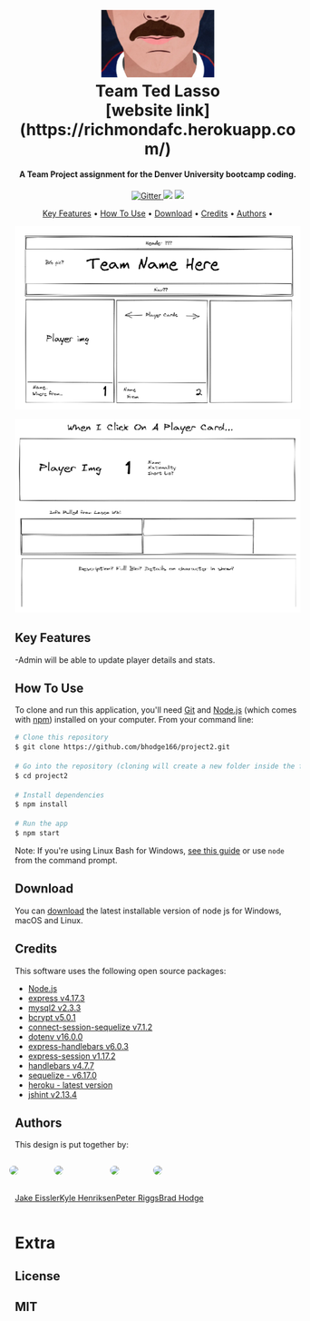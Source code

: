 <html>
<body style= "backgrond-color: red;">

<h1 align="center">
  <br>
  <a href=""><img src="./public/images/readmeimage.png" alt="tedlasso" width="200"></a>
  <br>
  Team Ted Lasso
  <br>
  [website link](https://richmondafc.herokuapp.com/)
</h1>

<h4 align="center">A Team Project assignment for the Denver University bootcamp coding.</h4>

<p align="center">
  <a href="https://badge.fury.io/js/electron-markdownify">
    <img src="https://badge.fury.io/js/electron-markdownify.svg"
         alt="Gitter">
  </a>
  <a href="https://gitter.im/amitmerchant1990/electron-markdownify"><img src="https://badges.gitter.im/amitmerchant1990/electron-markdownify.svg"></a>
  <a href="https://saythanks.io/to/khenriksenbootcamp@gmail.com">
      <img src="https://img.shields.io/badge/SayThanks.io-%E2%98%BC-1EAEDB.svg">
  </a>
</p>

<p align="center">
  <a href="#key-features">Key Features</a> •
  <a href="#how-to-use">How To Use</a> •
  <a href="#download">Download</a> •
  <a href="#credits">Credits</a> •
  <a href="#authors">Authors</a> •
  
</p>

![Project 2 image 1](./public/images/PROJECT%202%20WIREFRAME1.png)

![Project 2 image 2](./public/images/PROJECT%202%20WIREFRAME2.png)

## Key Features

-Admin will be able to update player details and stats.

## How To Use

To clone and run this application, you'll need [Git](https://git-scm.com) and [Node.js](https://nodejs.org/en/download/) (which comes with [npm](http://npmjs.com)) installed on your computer. From your command line:

```bash
# Clone this repository
$ git clone https://github.com/bhodge166/project2.git

# Go into the repository (cloning will create a new folder inside the folder you are in so "LS" and see what the name is CD into that file name and then follow remaining instructions.)
$ cd project2

# Install dependencies
$ npm install

# Run the app
$ npm start
```

Note: If you're using Linux Bash for Windows, [see this guide](https://www.howtogeek.com/261575/how-to-run-graphical-linux-desktop-applications-from-windows-10s-bash-shell/) or use `node` from the command prompt.

## Download

You can [download](https://nodejs.org/en/download/) the latest installable version of node js for Windows, macOS and Linux.

## Credits

This software uses the following open source packages:

- [Node.js](https://nodejs.org/)
- [express v4.17.3](https://www.npmjs.com/package/express)
- [mysql2 v2.3.3](https://www.npmjs.com/package/mysql2)
- [bcrypt v5.0.1](https://www.npmjs.com/package/bcrypt)
- [connect-session-sequelize v7.1.2](https://www.npmjs.com/package/connect-session-sequelize)
- [dotenv v16.0.0](https://www.npmjs.com/package/dotenv)
- [express-handlebars v6.0.3](https://www.npmjs.com/package/express-handlebars)
- [express-session v1.17.2](https://www.npmjs.com/package/express-session)
- [handlebars v4.7.7](https://www.npmjs.com/package/handlebars)
- [sequelize - v6.17.0](https://www.npmjs.com/package/sequelize)
- [heroku - latest version](https://www.heroku.com)
- [jshint v2.13.4](https://www.npmjs.com/package/jshint)

## Authors

This design is put together by:

<div style = "display: flex; flex-wrap: wrap">

<div>
<img style= "width: 120px; border-radius:255px; position: relative; right: 25px;padding: 15px" src = "https://avatars.githubusercontent.com/u/97546861?v=4">

[Jake Eissler](http://github.com/jakeeis24)

</div>

<div>
<img style = "width: 120px; border-radius:255px; position: relative; right: 25px;padding: 15px" src="https://avatars.githubusercontent.com/u/97247627?v=4">

[Kyle Henriksen](http://github.com/starbjornx)

</div>

<div>
<img style= "width: 120px; border-radius:255px; position: relative; right: 25px;padding: 15px" src="https://avatars.githubusercontent.com/u/97469705?v=4">

[Peter Riggs](http://github.com/par92)

</div>

<div>
<img style= "width: 120px; border-radius:255px; position: relative; right: 25px;padding: 15px" src="https://avatars.githubusercontent.com/u/97480322?v=4">

[Brad Hodge](http://github.com/bhodge166)

</div>
</div>

# Extra

## License

## MIT

</body>
</html>
